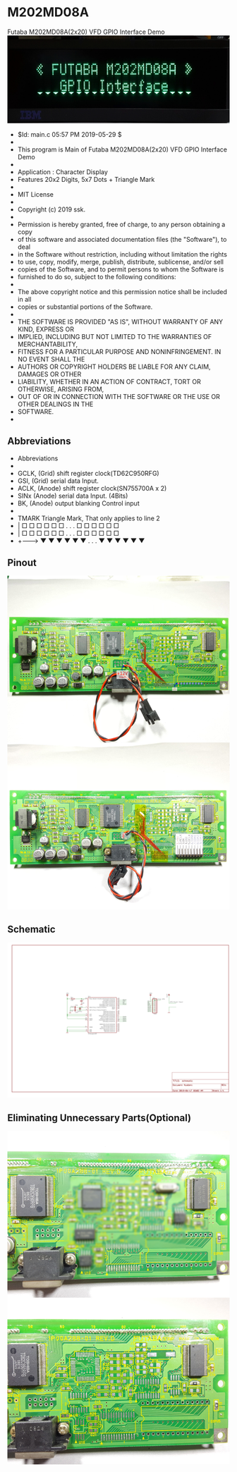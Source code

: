 # M202MD08A
Futaba M202MD08A(2x20) VFD GPIO Interface Demo
![alt text](https://github.com/boricha/M202MD08A/blob/master/src/tada.jpg)

 * $Id: main.c 05:57 PM 2019-05-29 $
 *
 * This program is Main of Futaba M202MD08A(2x20) VFD GPIO Interface Demo
 * 
 * Application : Character Display 
 * Features 20x2 Digits, 5x7 Dots + Triangle Mark
 *
 * MIT License
 * 
 * Copyright (c) 2019 ssk.
 * 
 * Permission is hereby granted, free of charge, to any person obtaining a copy
 * of this software and associated documentation files (the "Software"), to deal
 * in the Software without restriction, including without limitation the rights
 * to use, copy, modify, merge, publish, distribute, sublicense, and/or sell
 * copies of the Software, and to permit persons to whom the Software is
 * furnished to do so, subject to the following conditions:
 * 
 * The above copyright notice and this permission notice shall be included in all
 * copies or substantial portions of the Software.
 * 
 * THE SOFTWARE IS PROVIDED "AS IS", WITHOUT WARRANTY OF ANY KIND, EXPRESS OR
 * IMPLIED, INCLUDING BUT NOT LIMITED TO THE WARRANTIES OF MERCHANTABILITY,
 * FITNESS FOR A PARTICULAR PURPOSE AND NONINFRINGEMENT. IN NO EVENT SHALL THE
 * AUTHORS OR COPYRIGHT HOLDERS BE LIABLE FOR ANY CLAIM, DAMAGES OR OTHER
 * LIABILITY, WHETHER IN AN ACTION OF CONTRACT, TORT OR OTHERWISE, ARISING FROM,
 * OUT OF OR IN CONNECTION WITH THE SOFTWARE OR THE USE OR OTHER DEALINGS IN THE
 * SOFTWARE.
 *

## Abbreviations
 * Abbreviations
 *
 * GCLK,    (Grid) shift register clock(TD62C950RFG)
 * GSI,     (Grid) serial data Input.
 * ACLK,    (Anode) shift register clock(SN755700A x 2)
 * SINx     (Anode) serial data Input. (4Bits)
 * BK,      (Anode) output blanking Control input 
 *
 * TMARK    Triangle Mark, That only applies to line 2
 *   |      □ □ □ □ □ □ . . . □ □ □ □ □ □
 *   |      □ □ □ □ □ □ . . . □ □ □ □ □ □
 *   +--->  ▼ ▼ ▼ ▼ ▼ ▼ . . . ▼ ▼ ▼ ▼ ▼ ▼
## Pinout
![alt text](https://github.com/boricha/M202MD08A/blob/master/src/pinout.jpg)        
## Schematic
![alt text](https://github.com/boricha/M202MD08A/blob/master/schematic/schematic.jpg)
## Eliminating Unnecessary Parts(Optional)
![alt text](https://github.com/boricha/M202MD08A/blob/master/src/RemoveParts.jpg)
